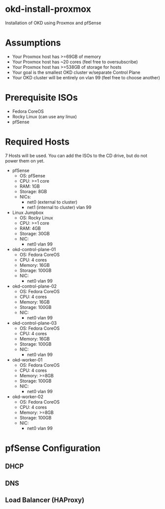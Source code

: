 # okd-install-proxmox
Installation of OKD using Proxmox and pfSense
# Assumptions
- Your Proxmox host has >=69GB of memory
- Your Proxmox host has ~20 cores (feel free to oversubscribe)
- Your Proxmox host has >=538GB of storage for hosts
- Your goal is the smallest OKD cluster w/separate Control Plane
- Your OKD cluster will be entirely on vlan 99 (feel free to choose another)
# Prerequisite ISOs
- Fedora CoreOS
- Rocky Linux (can use any linux)
- pfSense
# Required Hosts
7 Hosts will be used. You can add the ISOs to the CD drive, but do not power them on yet.
- pfSense
	- OS: pfSense
	- CPU: >=1 core
	- RAM: 1GB
	- Storage: 8GB
	- NICs:
		- net0 (external to cluster)
		- net1 (internal to cluster) vlan 99
- Linux Jumpbox
	- OS: Rocky Linux
	- CPU: >=1 core
	- RAM: 4GB
	- Storage: 30GB
	- NIC:
		- net0 vlan 99
- okd-control-plane-01
	- OS: Fedora CoreOS
	- CPU: 4 cores
	- Memory: 16GB
	- Storage: 100GB
	- NIC:
		- net0 vlan 99
- okd-control-plane-02
	- OS: Fedora CoreOS
	- CPU: 4 cores
	- Memory: 16GB
	- Storage: 100GB
	- NIC:
		- net0 vlan 99
- okd-control-plane-03
	- OS: Fedora CoreOS
	- CPU: 4 cores
	- Memory: 16GB
	- Storage: 100GB
	- NIC:
		- net0 vlan 99
- okd-worker-01
	- OS: Fedora CoreOS
	- CPU: 4 cores
	- Memory: >=8GB
	- Storage: 100GB
	- NIC:
		- net0 vlan 99
- okd-worker-02
	- OS: Fedora CoreOS
	- CPU: 4 cores
	- Memory: >=8GB
	- Storage: 100GB
	- NIC:
		- net0 vlan 99
# pfSense Configuration
## DHCP
## DNS
## Load Balancer (HAProxy)
